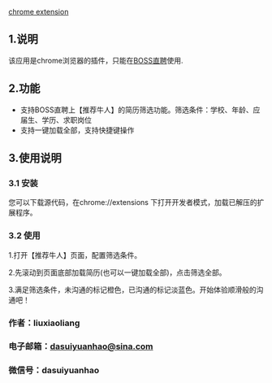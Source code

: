 [chrome extension](http://open.chrome.360.cn/html/dev_browserAction.html)


## 1.说明
该应用是chrome浏览器的插件，只能在[BOSS直聘](https://www.zhipin.com)使用.

## 2.功能
* 支持BOSS直聘上【推荐牛人】的简历筛选功能。筛选条件：学校、年龄、应届生、学历、求职岗位
* 支持一键加载全部，支持快捷键操作
## 3.使用说明

### 3.1 安装
  您可以下载源代码，在chrome://extensions 下打开开发者模式，加载已解压的扩展程序。
### 3.2 使用
  1.打开【推荐牛人】页面，配置筛选条件。

  2.先滚动到页面底部加载简历(也可以一键加载全部)，点击筛选全部。
  
  3.满足筛选条件，未沟通的标记橙色，已沟通的标记淡蓝色。开始体验顺滑般的沟通吧！
    


### 作者：liuxiaoliang

### 电子邮箱：dasuiyuanhao@sina.com

### 微信号：dasuiyuanhao